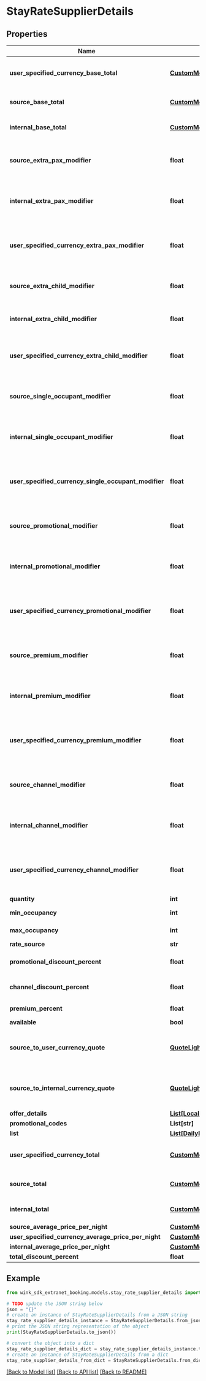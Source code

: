 # StayRateSupplierDetails


## Properties

Name | Type | Description | Notes
------------ | ------------- | ------------- | -------------
**user_specified_currency_base_total** | [**CustomMonetaryAmount**](CustomMonetaryAmount.md) | Base total in user specified currency. | [optional] 
**source_base_total** | [**CustomMonetaryAmount**](CustomMonetaryAmount.md) | Base total in hotel&#39;s currency. | [optional] 
**internal_base_total** | [**CustomMonetaryAmount**](CustomMonetaryAmount.md) | Base total in wink currency. | [optional] 
**source_extra_pax_modifier** | **float** | Extra person modifier in hotel currency. | [optional] 
**internal_extra_pax_modifier** | **float** | Extra person modifier in wink currency | [optional] 
**user_specified_currency_extra_pax_modifier** | **float** | Extra person modifier in user specified currency | [optional] 
**source_extra_child_modifier** | **float** | Extra child modifier in hotel currency | [optional] 
**internal_extra_child_modifier** | **float** | Extra child modifier in wink currency | [optional] 
**user_specified_currency_extra_child_modifier** | **float** | Extra child modifier in user specified currcency | [optional] 
**source_single_occupant_modifier** | **float** | Single occupant modifier in hotel currency | [optional] 
**internal_single_occupant_modifier** | **float** | Singe occupant modifier in wink currency | [optional] 
**user_specified_currency_single_occupant_modifier** | **float** | Single occupant modifier in user specified currency | [optional] 
**source_promotional_modifier** | **float** | Rate discount modifiers in hotel currency | [optional] 
**internal_promotional_modifier** | **float** | Rate discount modifiers in wink currency | [optional] 
**user_specified_currency_promotional_modifier** | **float** | Rate discount modifiers in user specified currency | [optional] 
**source_premium_modifier** | **float** | Rate premiums modifiers in hotel currency | [optional] 
**internal_premium_modifier** | **float** | Rate premiums modifiers in wink currency | [optional] 
**user_specified_currency_premium_modifier** | **float** | Rate premiums modifiers in user specified currency | [optional] 
**source_channel_modifier** | **float** | Channel / Membership modifier in hotel currency | [optional] 
**internal_channel_modifier** | **float** | Channel / Membership modifier in wink currency | [optional] 
**user_specified_currency_channel_modifier** | **float** | Channel / Membership modifier in user specified currency | [optional] 
**quantity** | **int** | Quantity | [optional] 
**min_occupancy** | **int** | Minimum occupancy | [optional] 
**max_occupancy** | **int** | Maximum occupancy | [optional] 
**rate_source** | **str** | Source | [optional] 
**promotional_discount_percent** | **float** | Promotional discount percent | [optional] 
**channel_discount_percent** | **float** | Chanel discount percent | [optional] 
**premium_percent** | **float** | Premium percent | [optional] 
**available** | **bool** | Available | [optional] 
**source_to_user_currency_quote** | [**QuoteLightweightSupplierDetails**](QuoteLightweightSupplierDetails.md) | Hotel to user currency exchange rate. | [optional] 
**source_to_internal_currency_quote** | [**QuoteLightweightSupplierDetails**](QuoteLightweightSupplierDetails.md) | Hotel to wink currency exchange rate. | [optional] 
**offer_details** | [**List[LocalizedDescriptionSupplierDetails]**](LocalizedDescriptionSupplierDetails.md) |  | [optional] 
**promotional_codes** | **List[str]** |  | [optional] 
**list** | [**List[DailyRateSupplierDetails]**](DailyRateSupplierDetails.md) |  | [optional] 
**user_specified_currency_total** | [**CustomMonetaryAmount**](CustomMonetaryAmount.md) | User-defined currency final price. | [optional] 
**source_total** | [**CustomMonetaryAmount**](CustomMonetaryAmount.md) | Source currency final price. | [optional] 
**internal_total** | [**CustomMonetaryAmount**](CustomMonetaryAmount.md) | Internal currency final price. | [optional] 
**source_average_price_per_night** | [**CustomMonetaryAmount**](CustomMonetaryAmount.md) |  | [optional] 
**user_specified_currency_average_price_per_night** | [**CustomMonetaryAmount**](CustomMonetaryAmount.md) |  | [optional] 
**internal_average_price_per_night** | [**CustomMonetaryAmount**](CustomMonetaryAmount.md) |  | [optional] 
**total_discount_percent** | **float** |  | [optional] 

## Example

```python
from wink_sdk_extranet_booking.models.stay_rate_supplier_details import StayRateSupplierDetails

# TODO update the JSON string below
json = "{}"
# create an instance of StayRateSupplierDetails from a JSON string
stay_rate_supplier_details_instance = StayRateSupplierDetails.from_json(json)
# print the JSON string representation of the object
print(StayRateSupplierDetails.to_json())

# convert the object into a dict
stay_rate_supplier_details_dict = stay_rate_supplier_details_instance.to_dict()
# create an instance of StayRateSupplierDetails from a dict
stay_rate_supplier_details_from_dict = StayRateSupplierDetails.from_dict(stay_rate_supplier_details_dict)
```
[[Back to Model list]](../README.md#documentation-for-models) [[Back to API list]](../README.md#documentation-for-api-endpoints) [[Back to README]](../README.md)


